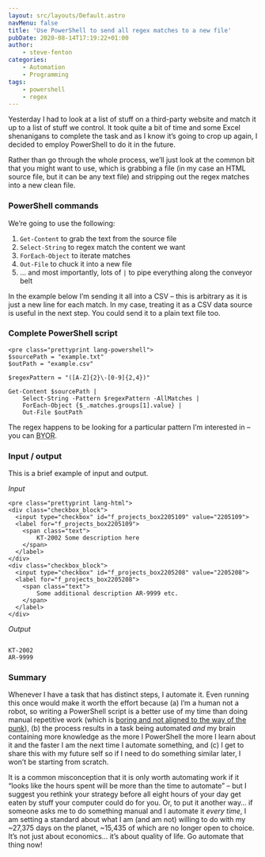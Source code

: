 ```yaml
---
layout: src/layouts/Default.astro
navMenu: false
title: 'Use PowerShell to send all regex matches to a new file'
pubDate: 2020-08-14T17:19:22+01:00
author:
    - steve-fenton
categories:
    - Automation
    - Programming
tags:
    - powershell
    - regex
---
```


Yesterday I had to look at a list of stuff on a third-party website and match it up to a list of stuff we control. It took quite a bit of time and some Excel shenanigans to complete the task and as I know it’s going to crop up again, I decided to employ PowerShell to do it in the future.

Rather than go through the whole process, we’ll just look at the common bit that you might want to use, which is grabbing a file (in my case an HTML source file, but it can be any text file) and stripping out the regex matches into a new clean file.

### PowerShell commands

We’re going to use the following:

1. `Get-Content` to grab the text from the source file
2. `Select-String` to regex match the content we want
3. `ForEach-Object` to iterate matches
4. `Out-File` to chuck it into a new file
5. … and most importantly, lots of `|` to pipe everything along the conveyor belt

In the example below I’m sending it all into a CSV – this is arbitrary as it is just a new line for each match. In my case, treating it as a CSV data source is useful in the next step. You could send it to a plain text file too.

### Complete PowerShell script

```
<pre class="prettyprint lang-powershell">
$sourcePath = "example.txt"
$outPath = "example.csv"

$regexPattern = "([A-Z]{2}\-[0-9]{2,4})"

Get-Content $sourcePath | 
    Select-String -Pattern $regexPattern -AllMatches | 
    ForEach-Object {$_.matches.groups[1].value} | 
    Out-File $outPath
```

The regex happens to be looking for a particular pattern I’m interested in – you can <abbr title="Bring Your Own Regex">BYOR</abbr>.

### Input / output

This is a brief example of input and output.

*Input*

```
<pre class="prettyprint lang-html">
<div class="checkbox_block">
  <input type="checkbox" id="f_projects_box2205109" value="2205109">
  <label for="f_projects_box2205109">
    <span class="text">
        KT-2002 Some description here
    </span>
  </label>
</div>
<div class="checkbox_block">
  <input type="checkbox" id="f_projects_box2205208" value="2205208">
  <label for="f_projects_box2205208">
    <span class="text">
        Some additional description AR-9999 etc.
    </span>
  </label>
</div>
```

*Output*

```

KT-2002
AR-9999
```

### Summary

Whenever I have a task that has distinct steps, I automate it. Even running this once would make it worth the effort because (a) I’m a human not a robot, so writing a PowerShell script is a better use of my time than doing manual repetitive work (which is [boring and not aligned to the way of the punk](https://www.stevefenton.co.uk/2020/07/the-software-punk-revolution/)), (b) the process results in a task being automated *and* my brain containing more knowledge as the more I PowerShell the more I learn about it and the faster I am the next time I automate something, and (c) I get to share this with my future self so if I need to do something similar later, I won’t be starting from scratch.

It is a common misconception that it is only worth automating work if it “looks like the hours spent will be more than the time to automate” – but I suggest you rethink your strategy before all eight hours of your day get eaten by stuff your computer could do for you. Or, to put it another way… if someone asks me to do something manual and I automate it *every time*, I am setting a standard about what I am (and am not) willing to do with my ~27,375 days on the planet, ~15,435 of which are no longer open to choice. It’s not just about economics… it’s about quality of life. Go automate that thing now!